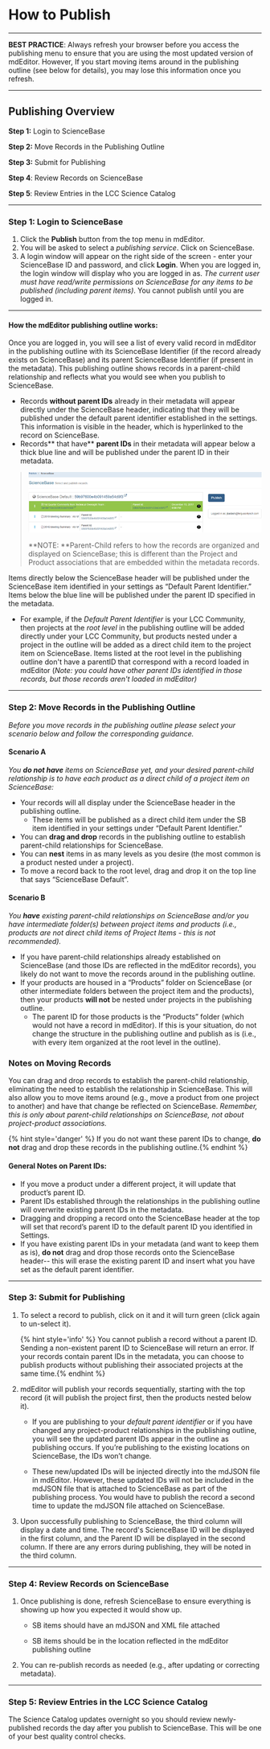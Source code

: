 # How to Publish

---

**BEST PRACTICE**: Always refresh your browser before you access the publishing menu to ensure that you are using the most updated version of mdEditor. However, If you start moving items around in the publishing outline \(see below for details\), you may lose this information once you refresh.

---

## **Publishing Overview**

**Step 1:** Login to ScienceBase

**Step 2:** Move Records in the Publishing Outline

**Step 3:** Submit for Publishing

**Step 4**: Review Records on ScienceBase

**Step 5**: Review Entries in the LCC Science Catalog

---

### Step 1: Login to ScienceBase

1. Click the **Publish** button from the top menu in mdEditor.
2. You will be asked to select a _publishing service_. Click on ScienceBase.
3. A login window will appear on the right side of the screen - enter your ScienceBase ID and password, and click **Login**. When you are logged in, the login window will display who you are logged in as. _The current user must have read/write permissions on ScienceBase for any items to be published \(including parent items\)_. You cannot publish until you are logged in.

---

#### How the mdEditor publishing outline works:

Once you are logged in, you will see a list of every valid record in mdEditor in the publishing outline with its ScienceBase Identifier \(if the record already exists on ScienceBase\) and its parent ScienceBase Identifier \(if present in the metadata\). This publishing outline shows records in a parent-child relationship and reflects what you would see when you publish to ScienceBase.

* Records **without parent IDs** already in their metadata will appear directly under the ScienceBase header, indicating that they will be published under the default parent identifier established in the settings. This information is visible in the header, which is hyperlinked to the record on ScienceBase. 
* Records** that have** **parent IDs** in their metadata will appear below a thick blue line and will be published under the parent ID in their metadata.

> ![](/assets/publish_screenshot_2.png)
>
> **NOTE: **Parent-Child refers to how the records are organized and displayed on ScienceBase; this is different than the Project and Product associations that are embedded within the metadata records.

Items directly below the ScienceBase header will be published under the ScienceBase item identified in your settings as “Default Parent Identifier.” Items below the blue line will be published under the parent ID specified in the metadata.

* For example, if the _Default Parent Identifier_ is your LCC Community, then projects at the _root level_ in the publishing outline will be added directly under your LCC Community, but products nested under a project in the outline will be added as a direct child item to the project item on ScienceBase. Items listed at the root level in the publishing outline don't have a parentID that correspond with a record loaded in mdEditor \(_Note: you could have other parent IDs identified in those records, but those records aren't loaded in mdEditor\)_

---

### Step 2: Move Records in the Publishing Outline

_Before you move records in the publishing outline please select your scenario below and follow the corresponding guidance._

#### Scenario A

_You **do not have** items on ScienceBase yet, and your desired parent-child relationship is to have each product as a direct child of a project item on ScienceBase:_

* Your records will all display under the ScienceBase header in the publishing outline. 
  * These items will be published as a direct child item under the SB item identified in your settings under “Default Parent Identifier.”
* You can **drag and drop** records in the publishing outline to establish parent-child relationships for ScienceBase.
* You can **nest** items in as many levels as you desire \(the most common is a product nested under a project\).
* To move a record back to the root level, drag and drop it on the top line that says “ScienceBase Default”.

#### Scenario B

_You **have** existing parent-child relationships on ScienceBase and/or you have intermediate folder\(s\) between project items and products \(i.e., products are not direct child items of Project Items - this is not recommended\)._

* If you have parent-child relationships already established on ScienceBase \(and those IDs are reflected in the mdEditor records\), you likely do not want to move the records around in the publishing outline.
* If your products are housed in a “Products” folder on ScienceBase \(or other intermediate folders between the project item and the products\), then your products **will not** be nested under projects in the publishing outline. 
  * The parent ID for those products is the “Products” folder \(which would not have a record in mdEditor\). If this is your situation, do not change the structure in the publishing outline and publish as is \(i.e., with every item organized at the root level in the outline\).

### Notes on Moving Records

You can drag and drop records to establish the parent-child relationship, eliminating the need to establish the relationship in ScienceBase. This will also allow you to move items around \(e.g., move a product from one project to another\) and have that change be reflected on ScienceBase. _Remember, this is only about parent-child relationships on ScienceBase, not about project-product associations._

{% hint style='danger' %} If you do not want these parent IDs to change, **do not** drag and drop these records in the publishing outline.{% endhint %}

#### **General Notes on Parent IDs:**

* If you move a product under a different project, it will update that product’s parent ID.
* Parent IDs established through the relationships in the publishing outline will overwrite existing parent IDs in the metadata.
* Dragging and dropping a record onto the ScienceBase header at the top will set that record’s parent ID to the default parent ID you identified in Settings.
* If you have existing parent IDs in your metadata \(and want to keep them as is\), **do not** drag and drop those records onto the ScienceBase header-- this will erase the existing parent ID and insert what you have set as the default parent identifier.

---

### Step 3: Submit for Publishing

1. To select a record to publish, click on it and it will turn green \(click again to un-select it\).

   {% hint style='info' %} You cannot publish a record without a parent ID. Sending a non-existent parent ID to ScienceBase will return an error. If your records contain parent IDs in the metadata, you can choose to publish products without publishing their associated projects at the same time.{% endhint %}

2. mdEditor will publish your records sequentially, starting with the top record \(it will publish the project first, then the products nested below it\).

   * If you are publishing to your _default parent identifier_ or if you have changed any project-product relationships in the publishing outline, you will see the updated parent IDs appear in the outline as publishing occurs. If you’re publishing to the existing locations on ScienceBase, the IDs won’t change.

   * These new/updated IDs will be injected directly into the mdJSON file in mdEditor. However, these updated IDs will not be included in the mdJSON file that is attached to ScienceBase as part of the publishing process. You would have to publish the record a second time to update the mdJSON file attached on ScienceBase.

3. Upon successfully publishing to ScienceBase, the third column will display a date and time. The record's ScienceBase ID will be displayed in the first column, and the Parent ID will be displayed in the second column. If there are any errors during publishing, they will be noted in the third column.

---

### Step 4: Review Records on ScienceBase

1. Once publishing is done, refresh ScienceBase to ensure everything is showing up how you expected it would show up.

   * SB items should have an mdJSON and XML file attached

   * SB items should be in the location reflected in the mdEditor publishing outline

2. You can re-publish records as needed \(e.g., after updating or correcting metadata\).

---

### Step 5: Review Entries in the LCC Science Catalog

The Science Catalog updates overnight so you should review newly-published records the day after you publish to ScienceBase. This will be one of your best quality control checks.

